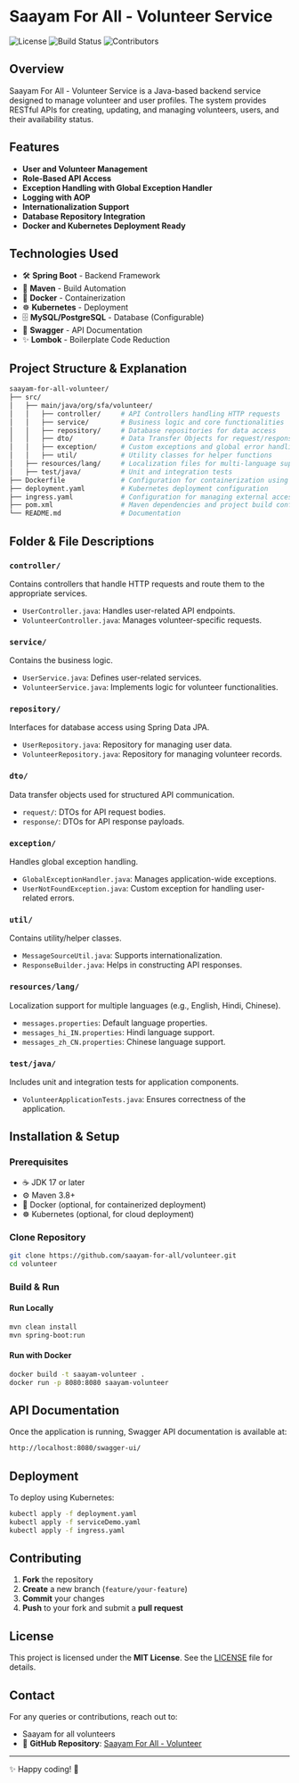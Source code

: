 # Saayam For All - Volunteer Service

![License](https://img.shields.io/github/license/saayam-for-all/volunteer)
![Build Status](https://img.shields.io/github/actions/workflow/status/saayam-for-all/volunteer/ci.yml)
![Contributors](https://img.shields.io/github/contributors/saayam-for-all/volunteer)

## Overview
Saayam For All - Volunteer Service is a Java-based backend service designed to manage volunteer and user profiles. The system provides RESTful APIs for creating, updating, and managing volunteers, users, and their availability status.

## Features
- **User and Volunteer Management**
- **Role-Based API Access**
- **Exception Handling with Global Exception Handler**
- **Logging with AOP**
- **Internationalization Support**
- **Database Repository Integration**
- **Docker and Kubernetes Deployment Ready**

## Technologies Used
- 🛠 **Spring Boot** - Backend Framework
- 🔧 **Maven** - Build Automation
- 🐳 **Docker** - Containerization
- ☸️ **Kubernetes** - Deployment
- 🗄 **MySQL/PostgreSQL** - Database (Configurable)
- 📜 **Swagger** - API Documentation
- ✨ **Lombok** - Boilerplate Code Reduction

## Project Structure & Explanation
```bash
saayam-for-all-volunteer/
├── src/
│   ├── main/java/org/sfa/volunteer/
│   │   ├── controller/     # API Controllers handling HTTP requests
│   │   ├── service/        # Business logic and core functionalities
│   │   ├── repository/     # Database repositories for data access
│   │   ├── dto/            # Data Transfer Objects for request/response handling
│   │   ├── exception/      # Custom exceptions and global error handling
│   │   ├── util/           # Utility classes for helper functions
│   ├── resources/lang/     # Localization files for multi-language support
│   ├── test/java/          # Unit and integration tests
├── Dockerfile              # Configuration for containerization using Docker
├── deployment.yaml         # Kubernetes deployment configuration
├── ingress.yaml            # Configuration for managing external access via Kubernetes Ingress
├── pom.xml                 # Maven dependencies and project build configuration
└── README.md               # Documentation
```

## Folder & File Descriptions
### `controller/`
Contains controllers that handle HTTP requests and route them to the appropriate services.
- `UserController.java`: Handles user-related API endpoints.
- `VolunteerController.java`: Manages volunteer-specific requests.

### `service/`
Contains the business logic.
- `UserService.java`: Defines user-related services.
- `VolunteerService.java`: Implements logic for volunteer functionalities.

### `repository/`
Interfaces for database access using Spring Data JPA.
- `UserRepository.java`: Repository for managing user data.
- `VolunteerRepository.java`: Repository for managing volunteer records.

### `dto/`
Data transfer objects used for structured API communication.
- `request/`: DTOs for API request bodies.
- `response/`: DTOs for API response payloads.

### `exception/`
Handles global exception handling.
- `GlobalExceptionHandler.java`: Manages application-wide exceptions.
- `UserNotFoundException.java`: Custom exception for handling user-related errors.

### `util/`
Contains utility/helper classes.
- `MessageSourceUtil.java`: Supports internationalization.
- `ResponseBuilder.java`: Helps in constructing API responses.

### `resources/lang/`
Localization support for multiple languages (e.g., English, Hindi, Chinese).
- `messages.properties`: Default language properties.
- `messages_hi_IN.properties`: Hindi language support.
- `messages_zh_CN.properties`: Chinese language support.

### `test/java/`
Includes unit and integration tests for application components.
- `VolunteerApplicationTests.java`: Ensures correctness of the application.

## Installation & Setup
### Prerequisites
- ☕ JDK 17 or later
- ⚙️ Maven 3.8+
- 🐳 Docker (optional, for containerized deployment)
- ☸️ Kubernetes (optional, for cloud deployment)

### Clone Repository
```sh
git clone https://github.com/saayam-for-all/volunteer.git
cd volunteer
```

### Build & Run
#### Run Locally
```sh
mvn clean install
mvn spring-boot:run
```
#### Run with Docker
```sh
docker build -t saayam-volunteer .
docker run -p 8080:8080 saayam-volunteer
```

## API Documentation
Once the application is running, Swagger API documentation is available at:
```sh
http://localhost:8080/swagger-ui/
```

## Deployment
To deploy using Kubernetes:
```sh
kubectl apply -f deployment.yaml
kubectl apply -f serviceDemo.yaml
kubectl apply -f ingress.yaml
```

## Contributing
1. **Fork** the repository
2. **Create** a new branch (`feature/your-feature`)
3. **Commit** your changes
4. **Push** to your fork and submit a **pull request**

## License
This project is licensed under the **MIT License**. See the [LICENSE](LICENSE) file for details.

## Contact
For any queries or contributions, reach out to: 
- Saayam for all volunteers
- 📌 **GitHub Repository**: [Saayam For All - Volunteer](https://github.com/saayam-for-all/volunteer)

---

✨ Happy coding! 🚀